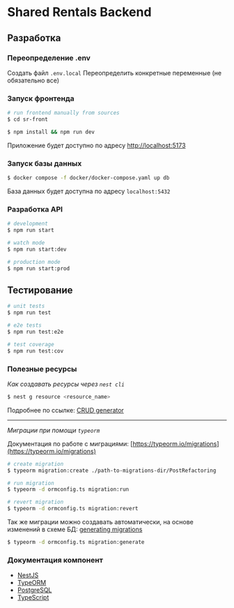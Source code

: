 # Shared Rentals Backend

## Разработка

### Переопределение .env

Создать файл `.env.local`
Переопределить конкретные переменные (не обязательно все)

### Запуск фронтенда

```bash
# run frontend manually from sources
$ cd sr-front

$ npm install && npm run dev
```

Приложение будет доступно по адресу [http://localhost:5173](http://localhost:5173)

### Запуск базы данных

```bash
$ docker compose -f docker/docker-compose.yaml up db
```

База данных будет доступна по адресу `localhost:5432`

### Разработка API

```bash
# development
$ npm run start

# watch mode
$ npm run start:dev

# production mode
$ npm run start:prod
```

## Тестирование

```bash
# unit tests
$ npm run test

# e2e tests
$ npm run test:e2e

# test coverage
$ npm run test:cov
```

### Полезные ресурсы

_Как создавать ресурсы через `nest cli`_

```bash
$ nest g resource <resource_name>

```

Подробнее по ссылке: [CRUD generator](https://docs.nestjs.com/recipes/crud-generator)

---

_Миграции при помощи `typeorm`_

Документация по работе с миграциями: [https://typeorm.io/migrations](https://typeorm.io/migrations)

```bash
# create migration
$ typeorm migration:create ./path-to-migrations-dir/PostRefactoring

# run migration
$ typeorm -d ormconfig.ts migration:run

# revert migration
$ typeorm -d ormconfig.ts migration:revert
```

Так же миграции можно создавать автоматически, на основе изменений в схеме БД: [generating migrations](https://typeorm.io/migrations#generating-migrations)

```bash
$ typeorm -d ormconfig.ts migration:generate
```

### Документация компонент

- [NestJS](https://docs.nestjs.com/)
- [TypeORM](https://typeorm.io/)
- [PostgreSQL](https://www.postgresql.org/)
- [TypeScript](https://www.typescriptlang.org/)

